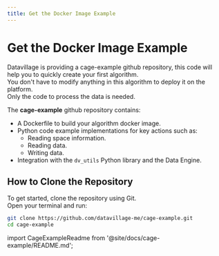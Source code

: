 ```yaml
---
title: Get the Docker Image Example
---
```


# Get the Docker Image Example

Datavillage is providing a cage-example github repository, this code will help you to quickly create your first algorithm.  
You don't have to modify anything in this algorithm to deploy it on the platform.  
Only the code to process the data is needed.  

The **cage-example** github repository contains:

- A Dockerfile to build your algorithm docker image.
- Python code example implementations for key actions such as:
  - Reading space information.
  - Reading data.
  - Writing data.
- Integration with the `dv_utils` Python library and the Data Engine.

## How to Clone the Repository

To get started, clone the repository using Git.  
Open your terminal and run:

```bash
git clone https://github.com/datavillage-me/cage-example.git
cd cage-example
```

import CageExampleReadme from '@site/docs/cage-example/README.md';

<CageExampleReadme />